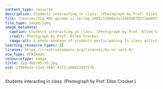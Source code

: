 ```yaml
---
content_type: resource
description: Students interacting in class. (Photograph by Prof. Ellen Crocker.)
file: /courses/21g-402-german-ii-spring-2005/13960a3a13a836078373a68922d5f176_21g-402s05-th.jpg
file_type: image/jpeg
image_metadata:
  caption: Students interacting in class. (Photograph by Prof. Ellen Crocker.)
  credit: Photograph by Prof. Ellen Crocker.
  image-alt: A photo montage of students participating in class activities.
learning_resource_types: []
license: https://creativecommons.org/licenses/by-nc-sa/4.0/
ocw_type: OCWImage
resourcetype: Image
title: 21g-402s05-th.jpg
uid: 13960a3a-13a8-3607-8373-a68922d5f176
---
```

Students interacting in class. (Photograph by Prof. Ellen Crocker.)